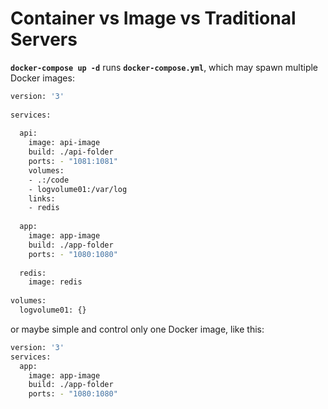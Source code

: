 # Container vs Image vs Traditional Servers  
  
  
**`docker-compose up -d`** runs **`docker-compose.yml`**, which may spawn multiple Docker images:  
```bash  
version: '3'  
  
services:  
  
  api:  
    image: api-image  
    build: ./api-folder  
    ports: - "1081:1081"  
    volumes:  
    - .:/code  
    - logvolume01:/var/log  
    links:  
    - redis  
  
  app:  
    image: app-image  
    build: ./app-folder  
    ports: - "1080:1080"  
  
  redis:  
    image: redis  
  
volumes:  
  logvolume01: {}  
```  
  
or maybe simple and control only one Docker image, like this:  
```bash  
version: '3'  
services:  
  app:  
    image: app-image  
    build: ./app-folder  
    ports: - "1080:1080"  
```  
